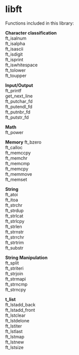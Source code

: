 # libft

Functions included in this library:

**Character classification**  
ft_isalnum  
ft_isalpha  
ft_isascii  
ft_isdigit  
ft_isprint  
ft_iswhitespace  
ft_tolower  
ft_toupper  

**Input/Output**  
ft_printf  
get_next_line  
ft_putchar_fd  
ft_putendl_fd  
ft_putnbr_fd  
ft_putstr_fd  

**Math**  
ft_power  

**Memory**
ft_bzero  
ft_calloc  
ft_memccpy  
ft_memchr  
ft_memcmp  
ft_memcpy  
ft_memmove  
ft_memset  

**String**  
ft_atoi  
ft_itoa  
ft_strchr  
ft_strdup  
ft_strlcat  
ft_strlcpy  
ft_strlen  
ft_strnstr  
ft_strrchr  
ft_strtrim  
ft_substr

**String Manipulation**  
ft_split  
ft_striteri  
ft_strjoin  
ft_strmapi  
ft_strncmp  
ft_strncpy  

**t_list**  
ft_lstadd_back  
ft_lstadd_front  
ft_lstclear  
ft_lstdelone  
ft_lstiter  
ft_lstlast  
ft_lstmap  
ft_lstnew  
ft_lstsize  
